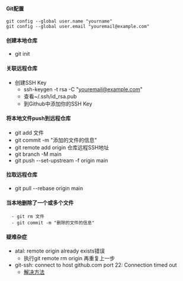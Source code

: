 #### Git配置
```
git config --global user.name "yourname"
git config --global user.email "youremail@example.com"
```
#### 创建本地仓库
   - git init
#### 关联远程仓库
   - 创建SSH Key
      - ssh-keygen -t rsa -C "youremail@example.com"
      - 查看~/.ssh/id_rsa.pub
      - 到Github中添加你的SSH Key
#### 将本地文件push到远程仓库
   - git add 文件
   - git commit -m "添加的文件的信息"
   - git remote add origin 仓库远程SSH地址
   - git branch -M main
   - git push --set-upstream -f origin main
#### 拉取远程仓库 
   - git pull --rebase origin main
#### 当本地删除了一个或多个文件 
      - git rm 文件
      - git commit -m "删除的文件的信息"
#### 疑难杂症
   - atal: remote origin already exists错误 
      - 执行git remote rm origin 再重复上一步
   - git-ssh: connect to host github.com port 22: Connection timed out
      - [解决方法](https://www.jianshu.com/p/c3aac5024877)
